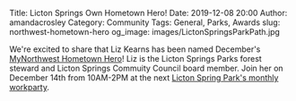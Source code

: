 Title: Licton Springs Own Hometown Hero!
Date: 2019-12-08 20:00
Author: amandacrosley
Category: Community
Tags: General, Parks, Awards
slug: northwest-hometown-hero
og_image: images/LictonSpringsParkPath.jpg

We're excited to share that Liz Kearns has been named December's [MyNorthwest Hometown Hero](https://mynorthwest.com/hometown-hero/liz-kearns/)! Liz is the Licton Springs Parks forest steward and Licton Springs Commuity Council board member. Join her on December 14th from 10AM-2PM at the next [Licton Spring Park's monthly workparty](https://lictonsprings.org/work_party.pdf). 
